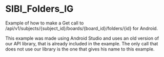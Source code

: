 SIBI_Folders_IG
===================

Example of how to make a Get call to /api/v1/subjects/{subject_id}/boards/{board_id}/folders/{id} for Android.

This example was made using Android Studio and uses an old version of our API library, that is already included in the example. The only call that does not use our library is the one that gives his name to this example.



